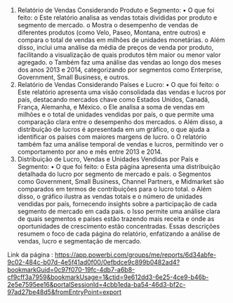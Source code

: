 1. Relatório de Vendas Considerando Produto e Segmento:
•	O que foi feito:
o	Este relatório analisa as vendas totais divididas por produto e segmento de mercado.
o	Mostra o desempenho de vendas de diferentes produtos (como Velo, Paseo, Montana, entre outros) e compara o total de vendas em milhões de unidades monetárias.
o	Além disso, inclui uma análise da média de preços de venda por produto, facilitando a visualização de quais produtos têm maior ou menor valor agregado.
o	Também faz uma análise das vendas ao longo dos meses dos anos 2013 e 2014, categorizando por segmentos como Enterprise, Government, Small Business, e outros.
2. Relatório de Vendas Considerando Países e Lucro:
•	O que foi feito:
o	Este relatório apresenta uma visão consolidada das vendas e lucros por país, destacando mercados chave como Estados Unidos, Canadá, França, Alemanha, e México.
o	Ele analisa a soma de vendas em milhões e o total de unidades vendidas por país, o que permite uma comparação clara entre o desempenho dos mercados.
o	Além disso, a distribuição de lucros é apresentada em um gráfico, o que ajuda a identificar os países com maiores margens de lucro.
o	O relatório também faz uma análise temporal de vendas e lucros, permitindo ver o comportamento por ano e mês entre 2013 e 2014.
3. Distribuição de Lucro, Vendas e Unidades Vendidas por País e Segmento:
•	O que foi feito:
o	Esta página apresenta uma distribuição detalhada do lucro por segmento de mercado e país.
o	Segmentos como Government, Small Business, Channel Partners, e Midmarket são comparados em termos de contribuições para o lucro total.
o	Além disso, o gráfico ilustra as vendas totais e o número de unidades vendidas por país, fornecendo insights sobre a participação de cada segmento de mercado em cada país.
o	Isso permite uma análise clara de quais segmentos e países estão trazendo mais receita e onde as oportunidades de crescimento estão concentradas.
Essas descrições resumem o foco de cada página do relatório, enfatizando a análise de vendas, lucro e segmentação de mercado.

Link da página : https://app.powerbi.com/groups/me/reports/6d34abfe-9c02-484c-b07d-4e5f41ad0f00/0efbdce9c899b0482ad4?bookmarkGuid=0c97f070-19fc-4db7-a6b8-cf9cff3a7959&bookmarkUsage=1&ctid=9e612dd3-6e25-4ce9-b46b-2e5e7595ee16&portalSessionId=4cbb1eda-ba54-46d3-bf2c-97ad27be48d5&fromEntryPoint=export


